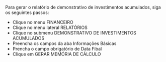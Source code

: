 Para gerar o relatório de demonstrativo de investimentos acumulados, siga os seguintes passos:

* Clique no menu FINANCEIRO
* Clique no menu lateral RELATÓRIOS
* Clique no submenu DEMONSTRATIVO DE INVESTIMENTOS ACUMULADOS
* Preencha os campos da aba Informações Básicas
* Prencha o campo obrigatório de Data Fibal
* Clique em GERAR MEMÓRIA DE CÁLCULO